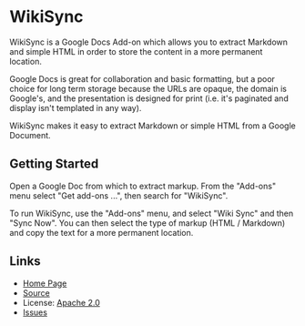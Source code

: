 
# WikiSync

WikiSync is a Google Docs Add-on which allows you to extract Markdown and simple HTML in order to store the content in a more permanent location.

Google Docs is great for collaboration and basic formatting, but a poor choice for long term storage because the URLs are opaque, the domain is Google's, and the presentation is designed for print (i.e. it's paginated and display isn't templated in any way).

WikiSync makes it easy to extract Markdown or simple HTML from a Google Document.

## Getting Started

Open a Google Doc from which to extract markup. From the "Add-ons" menu select "Get add-ons ...", then search for "WikiSync".

To run WikiSync, use the "Add-ons" menu, and select "Wiki Sync" and then "Sync Now". You can then select the type of markup (HTML / Markdown) and copy the text for a more permanent location.

## Links

* [Home Page](https://wiki.mozilla.org/WikiSync)
* [Source](https://github.com/joewalker/wikisync)
* License: [Apache 2.0](https://www.apache.org/licenses/LICENSE-2.0)
* [Issues](https://github.com/joewalker/wikisync/issues)
